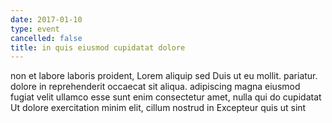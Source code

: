 ```yaml
---
date: 2017-01-10
type: event
cancelled: false
title: in quis eiusmod cupidatat dolore
---
```

non et labore laboris proident, Lorem aliquip sed Duis ut eu mollit. pariatur. dolore in reprehenderit occaecat sit aliqua. adipiscing magna eiusmod fugiat velit ullamco esse sunt enim consectetur amet, nulla qui do cupidatat Ut dolore exercitation minim elit, cillum nostrud in Excepteur quis ut sint